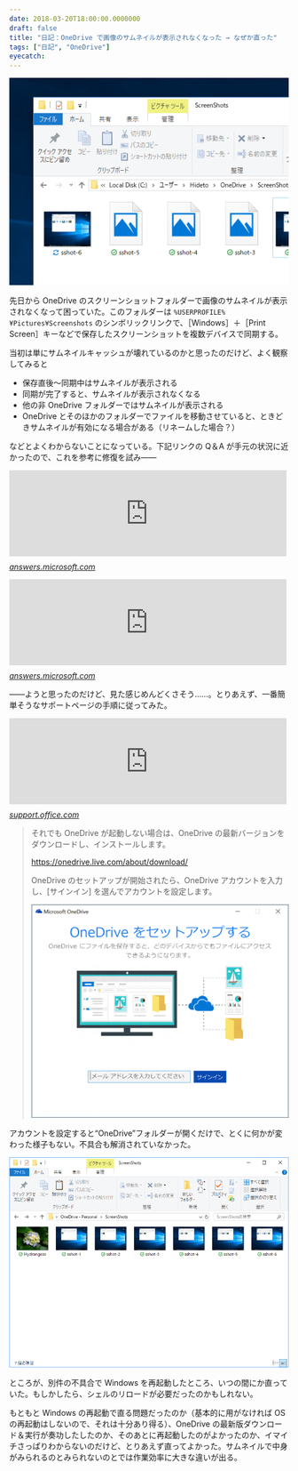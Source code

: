 ```yaml
---
date: 2018-03-20T18:00:00.0000000
draft: false
title: "日記：OneDrive で画像のサムネイルが表示されなくなった → なぜか直った"
tags: ["日記", "OneDrive"]
eyecatch: 
---
```

<p><span itemscope itemtype="http://schema.org/Photograph"><img src="20180320042006.png" alt="f:id:daruyanagi:20180320042006p:plain" title="f:id:daruyanagi:20180320042006p:plain" class="hatena-fotolife" itemprop="image"></span></p><p>先日から OneDrive のスクリーンショットフォルダーで画像のサムネイルが表示されなくなって困っていた。このフォルダーは <code>%USERPROFILE%&yen;Pictures&yen;Screenshots</code> のシンボリックリンクで、［Windows］＋［Print Screen］キーなどで保存したスクリーンショットを複数デバイスで同期する。</p><p>当初は単にサムネイルキャッシュが壊れているのかと思ったのだけど、よく観察してみると</p>

<ul>
<li>保存直後～同期中はサムネイルが表示される</li>
<li>同期が完了すると、サムネイルが表示されなくなる</li>
<li>他の非 OneDrive フォルダーではサムネイルが表示される</li>
<li>OneDrive とそのほかのフォルダーでファイルを移動させていると、ときどきサムネイルが有効になる場合がある（リネームした場合？）</li>
</ul><p>などとよくわからないことになっている。下記リンクの Q＆A が手元の状況に近かったので、これを参考に修復を試み―― </p><p><iframe src="https://hatenablog-parts.com/embed?url=https%3A%2F%2Fanswers.microsoft.com%2Fja-jp%2Fonedrive%2Fforum%2Fodwork-odtags-sdmac%2Fonedrive%E3%81%AE%E5%86%99%E7%9C%9F%E3%82%B5%2Fc63c89a0-6d0d-4bee-af9e-e6f5d30206a1" title="OneDriveの写真サムネイルが表示されない" class="embed-card embed-webcard" scrolling="no" frameborder="0" style="display: block; width: 100%; height: 155px; max-width: 500px; margin: 10px 0px;"></iframe><cite class="hatena-citation"><a href="https://answers.microsoft.com/ja-jp/onedrive/forum/odwork-odtags-sdmac/onedriveの写真サ/c63c89a0-6d0d-4bee-af9e-e6f5d30206a1">answers.microsoft.com</a></cite></p><p><iframe src="https://hatenablog-parts.com/embed?url=https%3A%2F%2Fanswers.microsoft.com%2Fja-jp%2Fonedrive%2Fforum%2Fodwork-odfiles-sdwin10%2Fonedrive%E3%81%AE%E7%94%BB%E5%83%8F%E3%82%B5%2Fff9c5ad4-40e7-4cb9-836c-f9b12ae10b45" title="OneDriveの画像サムネイルについて" class="embed-card embed-webcard" scrolling="no" frameborder="0" style="display: block; width: 100%; height: 155px; max-width: 500px; margin: 10px 0px;"></iframe><cite class="hatena-citation"><a href="https://answers.microsoft.com/ja-jp/onedrive/forum/odwork-odfiles-sdwin10/onedriveの画像サ/ff9c5ad4-40e7-4cb9-836c-f9b12ae10b45">answers.microsoft.com</a></cite></p><p>――ようと思ったのだけど、見た感じめんどくさそう……。とりあえず、一番簡単そうなサポートページの手順に従ってみた。</p><p><iframe src="https://hatenablog-parts.com/embed?url=https%3A%2F%2Fsupport.office.com%2Fja-jp%2Farticle%2FOneDrive-%E3%81%AE%E5%90%8C%E6%9C%9F%E3%81%AB%E9%96%A2%E3%81%99%E3%82%8B%E5%95%8F%E9%A1%8C%E3%82%92%E8%A7%A3%E6%B1%BA%E3%81%99%E3%82%8B-83ab0d8a-8400-45b0-8dcf-dc8aa8a6bcf8" title="OneDrive の同期に関する問題を解決する" class="embed-card embed-webcard" scrolling="no" frameborder="0" style="display: block; width: 100%; height: 155px; max-width: 500px; margin: 10px 0px;"></iframe><cite class="hatena-citation"><a href="https://support.office.com/ja-jp/article/OneDrive-の同期に関する問題を解決する-83ab0d8a-8400-45b0-8dcf-dc8aa8a6bcf8">support.office.com</a></cite><br />
</p>

<blockquote>
<p>それでも OneDrive が起動しない場合は、OneDrive の最新バージョンをダウンロードし、インストールします。 </p><p><a href="https://onedrive.live.com/about/download/">https://onedrive.live.com/about/download/</a></p><p>OneDrive のセットアップが開始されたら、OneDrive アカウントを入力し、[サインイン] を選んでアカウントを設定します。</p><p> <span itemscope itemtype="http://schema.org/Photograph"><img src="20180320043132.png" alt="f:id:daruyanagi:20180320043132p:plain" title="f:id:daruyanagi:20180320043132p:plain" class="hatena-fotolife" itemprop="image"></span></p>

</blockquote>
<p>アカウントを設定すると“OneDrive”フォルダーが開くだけで、とくに何かが変わった様子もない。不具合も解消されていなかった。</p><p><span itemscope itemtype="http://schema.org/Photograph"><img src="20180320043405.png" alt="f:id:daruyanagi:20180320043405p:plain" title="f:id:daruyanagi:20180320043405p:plain" class="hatena-fotolife" itemprop="image"></span></p><p>ところが、別件の不具合で Windows を再起動したところ、いつの間にか直っていた。もしかしたら、シェルのリロードが必要だったのかもしれない。</p><p>もともと Windows の再起動で直る問題だったのか（基本的に用がなければ OS の再起動はしないので、それは十分あり得る）、OneDrive の最新版ダウンロード＆実行が奏功したしたのか、そのあとに再起動したのがよかったのか、イマイチさっぱりわからないのだけど、とりあえず直ってよかった。サムネイルで中身がみられるのとみられないのとでは作業効率に大きな違いが出る。</p>
